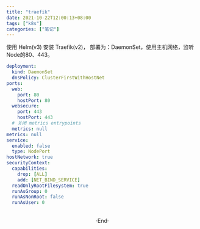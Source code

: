 ```yaml
---
title: "traefik"
date: 2021-10-22T12:00:13+08:00
tags: ["k8s"]
categories: ["笔记"]
---
```


使用 Helm(v3) 安装 Traefik(v2)，
部署为：DaemonSet，使用主机网络，监听Node的80、443。

```yaml
deployment:
  kind: DaemonSet
  dnsPolicy: ClusterFirstWithHostNet
ports:
  web:
    port: 80
    hostPort: 80
  websecure:
    port: 443
    hostPort: 443
  # 关闭 metrics entrypoints
  metrics: null
metrics: null
service:
  enabled: false
  type: NodePort
hostNetwork: true
securityContext:
  capabilities:
    drop: [ALL]
    add: [NET_BIND_SERVICE]
  readOnlyRootFilesystem: true
  runAsGroup: 0
  runAsNonRoot: false
  runAsUser: 0
```

<br>

<center>  ·End·  </center>
